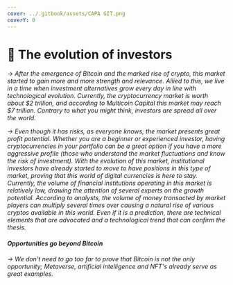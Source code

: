 ```yaml
---
cover: ../.gitbook/assets/CAPA GIT.png
coverY: 0
---
```


# 🎵 The evolution of investors

\-> _After the emergence of Bitcoin and the marked rise of crypto, this market started to gain more and more strength and relevance. Allied to this, we live in a time when investment alternatives grow every day in line with technological evolution. Currently, the cryptocurrency market is worth about $2 trillion, and according to Multicoin Capital this market may reach $7 trillion. Contrary to what you might think, investors are spread all over the world._

_-> Even though it has risks, as everyone knows, the market presents great profit potential. Whether you are a beginner or experienced investor, having cryptocurrencies in your portfolio can be a great option if you have a more aggressive profile (those who understand the market fluctuations and know the risk of investment). With the evolution of this market, institutional investors have already started to move to have positions in this type of market, proving that this world of digital currencies is here to stay. Currently, the volume of financial institutions operating in this market is relatively low, drawing the attention of several experts on the growth potential. According to analysts, the volume of money transacted by market players can multiply several times over causing a natural rise of various cryptos available in this world. Even if it is a prediction, there are technical elements that are advocated and a technological trend that can confirm the thesis._

#### _Opportunities go beyond Bitcoin_

_-> We don't need to go too far to prove that Bitcoin is not the only opportunity; Metaverse, artificial intelligence and NFT's already serve as great examples._
